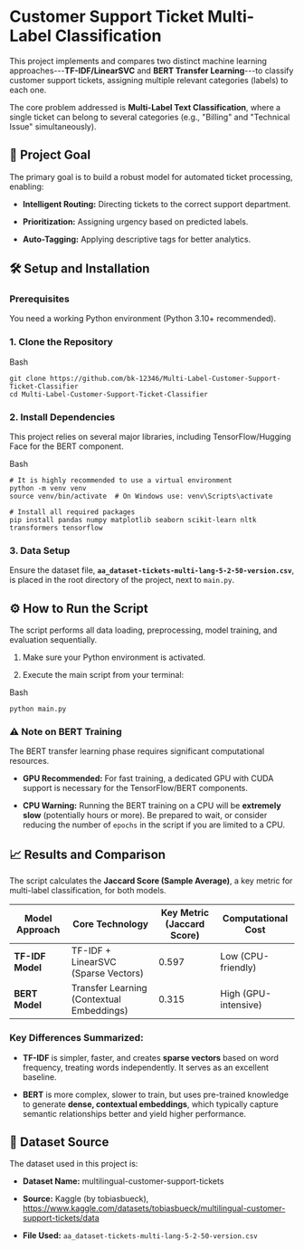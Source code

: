 Customer Support Ticket Multi-Label Classification
==================================================

This project implements and compares two distinct machine learning approaches---**TF-IDF/LinearSVC** and **BERT Transfer Learning**---to classify customer support tickets, assigning multiple relevant categories (labels) to each one.

The core problem addressed is **Multi-Label Text Classification**, where a single ticket can belong to several categories (e.g., "Billing" and "Technical Issue" simultaneously).

🚀 Project Goal
---------------

The primary goal is to build a robust model for automated ticket processing, enabling:

-   **Intelligent Routing:** Directing tickets to the correct support department.

-   **Prioritization:** Assigning urgency based on predicted labels.

-   **Auto-Tagging:** Applying descriptive tags for better analytics.

🛠️ Setup and Installation
--------------------------

### Prerequisites

You need a working Python environment (Python 3.10+ recommended).

### 1\. Clone the Repository

Bash

```
git clone https://github.com/bk-12346/Multi-Label-Customer-Support-Ticket-Classifier
cd Multi-Label-Customer-Support-Ticket-Classifier

```

### 2\. Install Dependencies

This project relies on several major libraries, including TensorFlow/Hugging Face for the BERT component.

Bash

```
# It is highly recommended to use a virtual environment
python -m venv venv
source venv/bin/activate  # On Windows use: venv\Scripts\activate

# Install all required packages
pip install pandas numpy matplotlib seaborn scikit-learn nltk transformers tensorflow

```

### 3\. Data Setup

Ensure the dataset file, **`aa_dataset-tickets-multi-lang-5-2-50-version.csv`**, is placed in the root directory of the project, next to `main.py`.

⚙️ How to Run the Script
------------------------

The script performs all data loading, preprocessing, model training, and evaluation sequentially.

1.  Make sure your Python environment is activated.

2.  Execute the main script from your terminal:

Bash

```
python main.py

```

### ⚠️ Note on BERT Training

The BERT transfer learning phase requires significant computational resources.

-   **GPU Recommended:** For fast training, a dedicated GPU with CUDA support is necessary for the TensorFlow/BERT components.

-   **CPU Warning:** Running the BERT training on a CPU will be **extremely slow** (potentially hours or more). Be prepared to wait, or consider reducing the number of `epochs` in the script if you are limited to a CPU.

📈 Results and Comparison
-------------------------

The script calculates the **Jaccard Score (Sample Average)**, a key metric for multi-label classification, for both models.

| **Model Approach** | **Core Technology** | **Key Metric (Jaccard Score)** | **Computational Cost** |
| --- | --- | --- | --- |
| **TF-IDF Model** | TF-IDF + LinearSVC (Sparse Vectors) | 0.597 | Low (CPU-friendly) |
| **BERT Model** | Transfer Learning (Contextual Embeddings) | 0.315 | High (GPU-intensive) |

### Key Differences Summarized:

-   **TF-IDF** is simpler, faster, and creates **sparse vectors** based on word frequency, treating words independently. It serves as an excellent baseline.

-   **BERT** is more complex, slower to train, but uses pre-trained knowledge to generate **dense, contextual embeddings**, which typically capture semantic relationships better and yield higher performance.

🔗 Dataset Source
-----------------

The dataset used in this project is:

-   **Dataset Name:** multilingual-customer-support-tickets

-   **Source:** Kaggle (by tobiasbueck), https://www.kaggle.com/datasets/tobiasbueck/multilingual-customer-support-tickets/data

-   **File Used:** `aa_dataset-tickets-multi-lang-5-2-50-version.csv`
